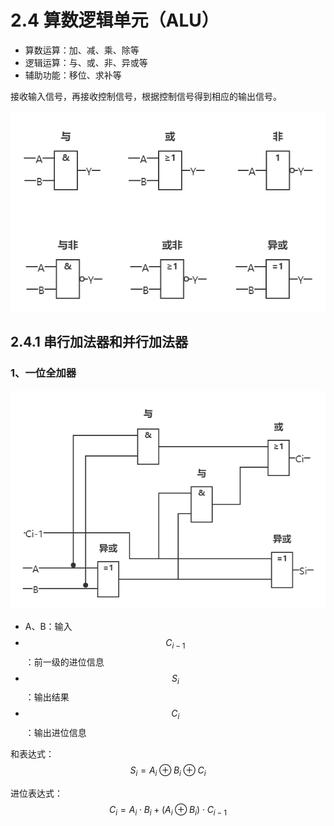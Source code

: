 # 2.4 算数逻辑单元（ALU）

* 算数运算：加、减、乘、除等
* 逻辑运算：与、或、非、异或等
* 辅助功能：移位、求补等

接收输入信号，再接收控制信号，根据控制信号得到相应的输出信号。

![&#x5E38;&#x89C1;&#x7535;&#x8DEF;&#x7B26;&#x53F7;](../.gitbook/assets/dian-lu-fu-hao-.png)

## 2.4.1 串行加法器和并行加法器

### 1、一位全加器

![](../.gitbook/assets/yi-wei-quan-jia-qi-.png)

* A、B：输入
* $$C_{i-1}$$ ：前一级的进位信息
* $$S_{i}$$：输出结果
* $$C_{i}$$：输出进位信息

和表达式： $$S_{i}=A_{i} \oplus B_{i} \oplus C_{i}$$ 

进位表达式： $$C_{i}=A_{i} \cdot B_{i} +(A_{i}\oplus B_{i})\cdot C_{i-1}$$ 



